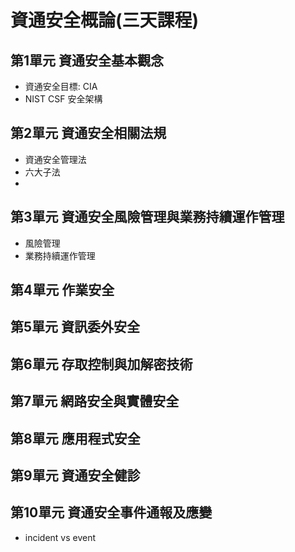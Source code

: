# 資通安全概論(三天課程)

## 第1單元 資通安全基本觀念
- 資通安全目標: CIA
- NIST CSF 安全架構
 
## 第2單元 資通安全相關法規
- 資通安全管理法
- 六大子法
- 
## 第3單元 資通安全風險管理與業務持續運作管理
- 風險管理
- 業務持續運作管理
## 第4單元 作業安全
## 第5單元 資訊委外安全
## 第6單元 存取控制與加解密技術
## 第7單元 網路安全與實體安全
## 第8單元 應用程式安全
## 第9單元 資通安全健診
## 第10單元 資通安全事件通報及應變
- incident vs event

